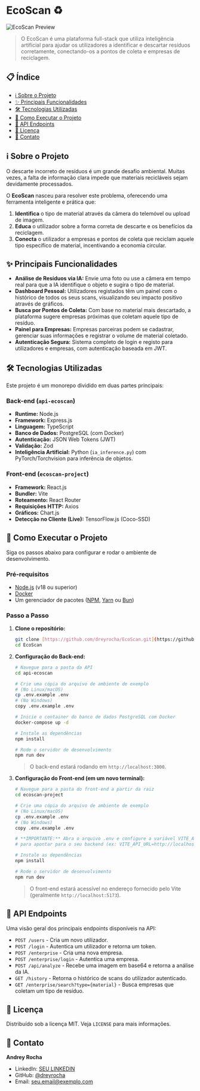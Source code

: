 # EcoScan ♻️

![EcoScan Preview](https://caminho/para/seu/gif_ou_screenshot.png)

> O EcoScan é uma plataforma full-stack que utiliza inteligência artificial para ajudar os utilizadores a identificar e descartar resíduos corretamente, conectando-os a pontos de coleta e empresas de reciclagem.

## 📋 Índice

- [ℹ️ Sobre o Projeto](#ℹ️-sobre-o-projeto)
- [✨ Principais Funcionalidades](#-principais-funcionalidades)
- [🛠️ Tecnologias Utilizadas](#️-tecnologias-utilizadas)
- [🚀 Como Executar o Projeto](#-como-executar-o-projeto)
- [📄 API Endpoints](#-api-endpoints)
- [📜 Licença](#-licença)
- [👤 Contato](#-contato)

## ℹ️ Sobre o Projeto

O descarte incorreto de resíduos é um grande desafio ambiental. Muitas vezes, a falta de informação clara impede que materiais recicláveis sejam devidamente processados.

O **EcoScan** nasceu para resolver este problema, oferecendo uma ferramenta inteligente e prática que:
1.  **Identifica** o tipo de material através da câmera do telemóvel ou upload de imagem.
2.  **Educa** o utilizador sobre a forma correta de descarte e os benefícios da reciclagem.
3.  **Conecta** o utilizador a empresas e pontos de coleta que reciclam aquele tipo específico de material, incentivando a economia circular.

## ✨ Principais Funcionalidades

-   **Análise de Resíduos via IA:** Envie uma foto ou use a câmera em tempo real para que a IA identifique o objeto e sugira o tipo de material.
-   **Dashboard Pessoal:** Utilizadores registados têm um painel com o histórico de todos os seus scans, visualizando seu impacto positivo através de gráficos.
-   **Busca por Pontos de Coleta:** Com base no material mais descartado, a plataforma sugere empresas próximas que coletam aquele tipo de resíduo.
-   **Painel para Empresas:** Empresas parceiras podem se cadastrar, gerenciar suas informações e registrar o volume de material coletado.
-   **Autenticação Segura:** Sistema completo de login e registo para utilizadores e empresas, com autenticação baseada em JWT.

## 🛠️ Tecnologias Utilizadas

Este projeto é um monorepo dividido em duas partes principais:

### Back-end (`api-ecoscan`)

-   **Runtime:** Node.js
-   **Framework:** Express.js
-   **Linguagem:** TypeScript
-   **Banco de Dados:** PostgreSQL (com Docker)
-   **Autenticação:** JSON Web Tokens (JWT)
-   **Validação:** Zod
-   **Inteligência Artificial:** Python (`ia_inference.py`) com PyTorch/Torchvision para inferência de objetos.

### Front-end (`ecoscan-project`)

-   **Framework:** React.js
-   **Bundler:** Vite
-   **Roteamento:** React Router
-   **Requisições HTTP:** Axios
-   **Gráficos:** Chart.js
-   **Detecção no Cliente (Live):** TensorFlow.js (Coco-SSD)

## 🚀 Como Executar o Projeto

Siga os passos abaixo para configurar e rodar o ambiente de desenvolvimento.

### Pré-requisitos

-   [Node.js](https://nodejs.org/en/) (v18 ou superior)
-   [Docker](https://www.docker.com/products/docker-desktop/)
-   Um gerenciador de pacotes ([NPM](https://www.npmjs.com/), [Yarn](https://yarnpkg.com/) ou [Bun](https://bun.sh/))

### Passo a Passo

1.  **Clone o repositório:**
    ```bash
    git clone [https://github.com/dreyrocha/EcoScan.git](https://github.com/dreyrocha/EcoScan.git)
    cd EcoScan
    ```

2.  **Configuração do Back-end:**
    ```bash
    # Navegue para a pasta da API
    cd api-ecoscan

    # Crie uma cópia do arquivo de ambiente de exemplo
    # (No Linux/macOS)
    cp .env.example .env
    # (No Windows)
    copy .env.example .env

    # Inicie o container do banco de dados PostgreSQL com Docker
    docker-compose up -d

    # Instale as dependências
    npm install

    # Rode o servidor de desenvolvimento
    npm run dev
    ```
    > O back-end estará rodando em `http://localhost:3000`.

3.  **Configuração do Front-end (em um novo terminal):**
    ```bash
    # Navegue para a pasta do front-end a partir da raiz
    cd ecoscan-project

    # Crie uma cópia do arquivo de ambiente de exemplo
    # (No Linux/macOS)
    cp .env.example .env
    # (No Windows)
    copy .env.example .env
    
    # **IMPORTANTE:** Abra o arquivo .env e configure a variável VITE_API_URL
    # para apontar para o seu backend (ex: VITE_API_URL=http://localhost:3000)

    # Instale as dependências
    npm install

    # Rode o servidor de desenvolvimento
    npm run dev
    ```
    > O front-end estará acessível no endereço fornecido pelo Vite (geralmente `http://localhost:5173`).

## 📄 API Endpoints

Uma visão geral dos principais endpoints disponíveis na API:

-   `POST /users` - Cria um novo utilizador.
-   `POST /login` - Autentica um utilizador e retorna um token.
-   `POST /enterprise` - Cria uma nova empresa.
-   `POST /enterprise/login` - Autentica uma empresa.
-   `POST /api/analyze` - Recebe uma imagem em base64 e retorna a análise da IA.
-   `GET /history` - Retorna o histórico de scans do utilizador autenticado.
-   `GET /enterprise/search?type={material}` - Busca empresas que coletam um tipo de resíduo.

## 📜 Licença

Distribuído sob a licença MIT. Veja `LICENSE` para mais informações.

## 👤 Contato

**Andrey Rocha**

-   LinkedIn: [SEU LINKEDIN](https://www.linkedin.com/in/andrey-rocha-790b6b1a0/)
-   GitHub: [@dreyrocha](https://github.com/dreyrocha)
-   Email: seu.email@exemplo.com